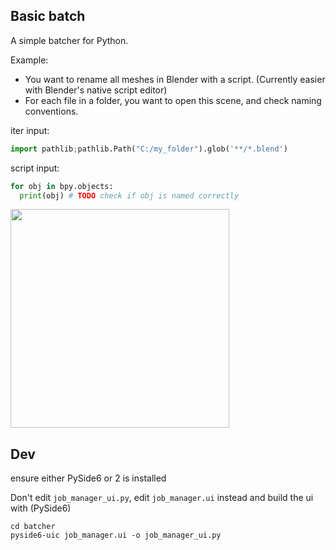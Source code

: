 ## Basic batch
A simple batcher for Python.

Example:
- You want to rename all meshes in Blender with a script. (Currently easier with Blender's native script editor)
- For each file in a folder, you want to open this scene, and check naming conventions.  

iter input:
```python
import pathlib;pathlib.Path("C:/my_folder").glob('**/*.blend')
```

script input:
```python
for obj in bpy.objects:
  print(obj) # TODO check if obj is named correctly
```

<img src="https://github.com/hannesdelbeke/basic-batch/assets/3758308/137cd20d-cd19-42eb-915a-4fe2eacb970c" width="350" />


## Dev
ensure either PySide6 or 2 is installed

Don't edit `job_manager_ui.py`, edit `job_manager.ui` instead and build the ui with (PySide6)
```batch
cd batcher
pyside6-uic job_manager.ui -o job_manager_ui.py
```

